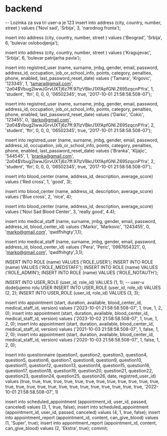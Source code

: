 # backend

-- Lozinka za sva tri user-a je 123
insert into address (city, country, number, street ) values ('Novi sad', 'Srbija', 3, 'narodnog fronta');

insert into address (city, country, number, street ) values ('Beograd', 'Srbija', 6, 'bulevar oslobodjenja');

insert into address (city, country, number, street ) values ('Kragujevac', 'Srbija', 6, 'bulevar patrijarha pavla');

insert into registred_user (name, surname, jmbg, gender, email, password, address_id, occupation, job_or_school_info, points, category, penalties, phone, enabled, last_password_reset_date) values ('Tamara', 'Krgovic', '123345', 1, 'tamara@gmail.com', '$2a$04$Vbug2lwwJGrvUXTj6z7ff.97IzVBkrJ1XfApfGNl.Z695zqcnPYra', 1, 'student', 'ftn', 0, 0, 0, '06502345', true, '2017-10-01 21:58:58.508-07');

insert into registred_user (name, surname, jmbg, gender, email, password, address_id, occupation, job_or_school_info, points, category, penalties, phone, enabled, last_password_reset_date) values ('Darko', 'Cokic', '123455', 0, 'darko@gmail.com', '$2a$04$Vbug2lwwJGrvUXTj6z7ff.97IzVBkrJ1XfApfGNl.Z695zqcnPYra', 2, 'student', 'ftn', 0, 0, 0, '06502345', true, '2017-10-01 21:58:58.508-07');

insert into registred_user (name, surname, jmbg, gender, email, password, address_id, occupation, job_or_school_info, points, category, penalties, phone, enabled, last_password_reset_date) values ('Branka', 'Kljajic', '544545', 1, 'branka@gmail.com', '$2a$04$Vbug2lwwJGrvUXTj6z7ff.97IzVBkrJ1XfApfGNl.Z695zqcnPYra', 2, 'student', 'ftn', 0, 0, 0, '06502345', true, '2017-10-01 21:58:58.508-07');

insert into blood_center (name, address_id, description, average_score) values ('Red cross', 1, 'good', 3);

insert into blood_center (name, address_id, description, average_score) values ('Blue cross', 2, 'nice', 4);

insert into blood_center (name, address_id, description, average_score) values ('Novi Sad Blood Center', 3, 'really good', 4.4);

insert into medical_staff (name, surname, jmbg, gender, email, password, address_id, blood_center_id) values ('Marko', 'Markovic', '1243455', 0, 'marko@gmail.com', 'qwdfhihgty',1,1);

insert into medical_staff (name, surname, jmbg, gender, email, password, address_id, blood_center_id) values ('Pera', 'Peric', '0987654321', 0, 'marko@gmail.com', 'qwdfhihgty',3,1);

INSERT INTO ROLE (name) VALUES ('ROLE_USER');
INSERT INTO ROLE (name) VALUES ('ROLE_MEDSTAFF');
INSERT INTO ROLE (name) VALUES ('ROLE_ADMIN');
INSERT INTO ROLE (name) VALUES ('ROLE_NOTAUTH');

INSERT INTO USER_ROLE (user_id, role_id) VALUES (1, 1); -- user-u dodeljujemo rolu USER
INSERT INTO USER_ROLE (user_id, role_id) VALUES (2, 2);
INSERT INTO USER_ROLE (user_id, role_id) VALUES (3, 3);

insert into appointment (start, duration, available, blood_center_id, medical_staff_id, version) values ('2023-10-01 21:58:58.508-07', 1, true, 1, 2, 0);
insert into appointment (start, duration, available, blood_center_id, medical_staff_id, version) values ('2023-10-02 21:58:58.508-07', 1, true, 1, 2, 0);
insert into appointment (start, duration, available, blood_center_id, medical_staff_id, version) values ('2021-10-03 21:58:58.508-07', 1, false, 1, 2, 0);
insert into appointment (start, duration, available, blood_center_id, medical_staff_id, version) values ('2020-10-03 21:58:58.508-07', 1, false, 1, 2, 0);

insert into questionnaire (question1, question2, question3, question4, question5, question6, question7, question8, question9, question10, question11, question12, question13, question14, question15, question16, question17, question18, question19, question20, question21, question22, question23, question24, question25, question26, date, registred_user_id) values (true, true, true, true, true, true, true, true, true, true, true, true, true, true, true, true, true, true, true, true, true, true, true, true, true, true, '2022-10-01 21:58:58.508-07', 1)

insert into scheduled_appointment (appointment_id, user_id, passed, canceled) values (3, 1, true, false);
insert into scheduled_appointment (appointment_id, user_id, passed, canceled) values (4, 1, true, false);
insert into appointment_report (appointment_id, content, can_give_blood) values (1, 'Super', true);
insert into appointment_report (appointment_id, content, can_give_blood) values (2, 'Ekstra', true);
commit;

